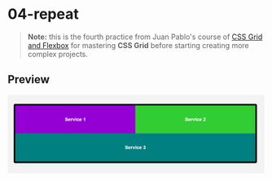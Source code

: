 # 04-repeat
> **Note:** this is the fourth practice from Juan Pablo's course of [CSS Grid and Flexbox](https://www.udemy.com/course/css-grid-y-flexbox-la-guia-definitiva-crea-10-proyectos/) for mastering **CSS Grid** before starting creating more complex projects.

## Preview
![](../readme/04-repeat.png)